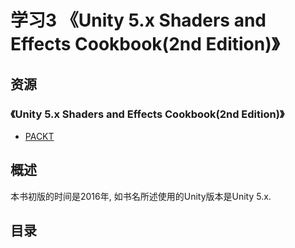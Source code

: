# 学习3 《Unity 5.x Shaders and Effects Cookbook(2nd Edition)》
## 资源
### 《Unity 5.x Shaders and Effects Cookbook(2nd Edition)》
* [PACKT](https://www.packtpub.com/game-development/unity-5x-shaders-and-effects-cookbook)
## 概述
本书初版的时间是2016年, 如书名所述使用的Unity版本是Unity 5.x.
## 目录
